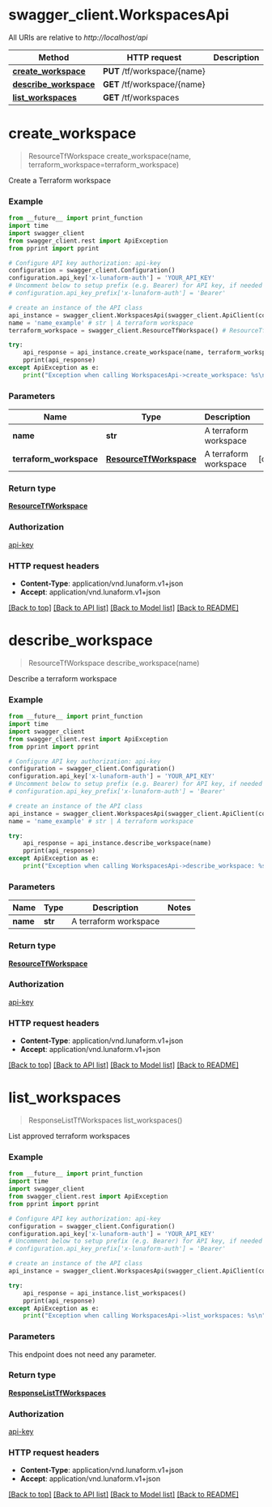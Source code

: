 # swagger_client.WorkspacesApi

All URIs are relative to *http://localhost/api*

Method | HTTP request | Description
------------- | ------------- | -------------
[**create_workspace**](WorkspacesApi.md#create_workspace) | **PUT** /tf/workspace/{name} | 
[**describe_workspace**](WorkspacesApi.md#describe_workspace) | **GET** /tf/workspace/{name} | 
[**list_workspaces**](WorkspacesApi.md#list_workspaces) | **GET** /tf/workspaces | 


# **create_workspace**
> ResourceTfWorkspace create_workspace(name, terraform_workspace=terraform_workspace)



Create a Terraform workspace

### Example
```python
from __future__ import print_function
import time
import swagger_client
from swagger_client.rest import ApiException
from pprint import pprint

# Configure API key authorization: api-key
configuration = swagger_client.Configuration()
configuration.api_key['x-lunaform-auth'] = 'YOUR_API_KEY'
# Uncomment below to setup prefix (e.g. Bearer) for API key, if needed
# configuration.api_key_prefix['x-lunaform-auth'] = 'Bearer'

# create an instance of the API class
api_instance = swagger_client.WorkspacesApi(swagger_client.ApiClient(configuration))
name = 'name_example' # str | A terraform workspace
terraform_workspace = swagger_client.ResourceTfWorkspace() # ResourceTfWorkspace | A terraform workspace (optional)

try:
    api_response = api_instance.create_workspace(name, terraform_workspace=terraform_workspace)
    pprint(api_response)
except ApiException as e:
    print("Exception when calling WorkspacesApi->create_workspace: %s\n" % e)
```

### Parameters

Name | Type | Description  | Notes
------------- | ------------- | ------------- | -------------
 **name** | **str**| A terraform workspace | 
 **terraform_workspace** | [**ResourceTfWorkspace**](ResourceTfWorkspace.md)| A terraform workspace | [optional] 

### Return type

[**ResourceTfWorkspace**](ResourceTfWorkspace.md)

### Authorization

[api-key](../README.md#api-key)

### HTTP request headers

 - **Content-Type**: application/vnd.lunaform.v1+json
 - **Accept**: application/vnd.lunaform.v1+json

[[Back to top]](#) [[Back to API list]](../README.md#documentation-for-api-endpoints) [[Back to Model list]](../README.md#documentation-for-models) [[Back to README]](../README.md)

# **describe_workspace**
> ResourceTfWorkspace describe_workspace(name)



Describe a terraform workspace

### Example
```python
from __future__ import print_function
import time
import swagger_client
from swagger_client.rest import ApiException
from pprint import pprint

# Configure API key authorization: api-key
configuration = swagger_client.Configuration()
configuration.api_key['x-lunaform-auth'] = 'YOUR_API_KEY'
# Uncomment below to setup prefix (e.g. Bearer) for API key, if needed
# configuration.api_key_prefix['x-lunaform-auth'] = 'Bearer'

# create an instance of the API class
api_instance = swagger_client.WorkspacesApi(swagger_client.ApiClient(configuration))
name = 'name_example' # str | A terraform workspace

try:
    api_response = api_instance.describe_workspace(name)
    pprint(api_response)
except ApiException as e:
    print("Exception when calling WorkspacesApi->describe_workspace: %s\n" % e)
```

### Parameters

Name | Type | Description  | Notes
------------- | ------------- | ------------- | -------------
 **name** | **str**| A terraform workspace | 

### Return type

[**ResourceTfWorkspace**](ResourceTfWorkspace.md)

### Authorization

[api-key](../README.md#api-key)

### HTTP request headers

 - **Content-Type**: application/vnd.lunaform.v1+json
 - **Accept**: application/vnd.lunaform.v1+json

[[Back to top]](#) [[Back to API list]](../README.md#documentation-for-api-endpoints) [[Back to Model list]](../README.md#documentation-for-models) [[Back to README]](../README.md)

# **list_workspaces**
> ResponseListTfWorkspaces list_workspaces()



List approved terraform workspaces

### Example
```python
from __future__ import print_function
import time
import swagger_client
from swagger_client.rest import ApiException
from pprint import pprint

# Configure API key authorization: api-key
configuration = swagger_client.Configuration()
configuration.api_key['x-lunaform-auth'] = 'YOUR_API_KEY'
# Uncomment below to setup prefix (e.g. Bearer) for API key, if needed
# configuration.api_key_prefix['x-lunaform-auth'] = 'Bearer'

# create an instance of the API class
api_instance = swagger_client.WorkspacesApi(swagger_client.ApiClient(configuration))

try:
    api_response = api_instance.list_workspaces()
    pprint(api_response)
except ApiException as e:
    print("Exception when calling WorkspacesApi->list_workspaces: %s\n" % e)
```

### Parameters
This endpoint does not need any parameter.

### Return type

[**ResponseListTfWorkspaces**](ResponseListTfWorkspaces.md)

### Authorization

[api-key](../README.md#api-key)

### HTTP request headers

 - **Content-Type**: application/vnd.lunaform.v1+json
 - **Accept**: application/vnd.lunaform.v1+json

[[Back to top]](#) [[Back to API list]](../README.md#documentation-for-api-endpoints) [[Back to Model list]](../README.md#documentation-for-models) [[Back to README]](../README.md)

